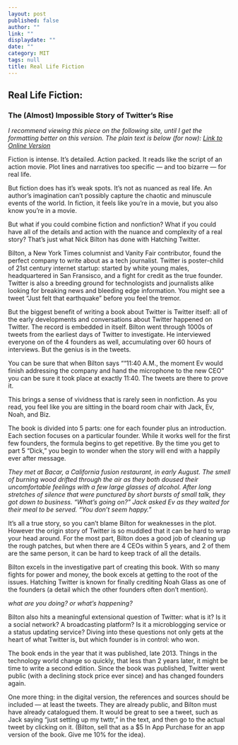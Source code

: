 ```yaml
---
layout: post
published: false
author: ""
link: ""
displaydate: ""
date: ""
category: MIT
tags: null
title: Real Life Fiction
---
```


## Real Life Fiction:
### The (Almost) Impossible Story of Twitter’s Rise

_I recommend viewing this piece on the following site, until I get the formatting better on this version. The plain text is below (for now): [Link to Online Version](https://www.dropbox.com/s/odcbhtjl08ov0h3/Book%20Review.pdf?dl=0)_

Fiction is intense. It’s detailed. Action packed. It reads like the script of an action movie. Plot lines and narratives too specific — and too bizarre — for real life.

But fiction does has it’s weak spots. It’s not as nuanced as real life. An author’s imagination can’t possibly capture the chaotic and minuscule events of the world. In fiction, it feels like you’re in a movie, but you also know you’re in a movie.

But what if you could combine fiction and nonfiction? What if you could have all of the details and action with the nuance and complexity of a real story? That’s just what Nick Bilton has done with Hatching Twitter.

Bilton, a New York Times columnist and Vanity Fair contributor, found the perfect company to write about as a tech journalist. Twitter is poster-child of 21st century internet startup: started by white young males, headquartered in San Fransisco, and a fight for credit as the true founder. Twitter is also a breeding ground for technologists and journalists alike looking for breaking news and bleeding edge information. You might see a tweet “Just felt that earthquake” before you feel the tremor.

But the biggest benefit of writing a book about Twitter is Twitter itself: all of the early developments and conversations about Twitter happened on Twitter. The record is embedded in itself. Bilton went through 1000s of tweets from the earliest days of Twitter to investigate. He interviewed everyone on of the 4 founders as well, accumulating over 60 hours of interviews. But the genius is in the tweets.

You can be sure that when Bilton says ““11:40 A.M., the moment Ev would finish addressing the company and hand the microphone to the new CEO” you can be sure it took place at exactly 11:40. The tweets are there to prove it.

This brings a sense of vividness that is rarely seen in nonfiction. As you read, you feel like you are sitting in the board room chair with Jack, Ev, Noah, and Biz.

The book is divided into 5 parts: one for each founder plus an introduction. Each section focuses on a particular founder. While it works well for the first few founders, the formula begins to get repetitive. By the time you get to part 5 “Dick,” you begin to wonder when the story will end with a happily ever after message.

_They met at Bacar, a California fusion restaurant, in early August. The smell of burning wood drifted through the air as they both doused their uncomfortable feelings with a few large glasses of alcohol. After long stretches of silence that were punctured by short bursts of small talk, they got down to business. “What’s going on?” Jack asked Ev as they waited for their meal to be served. “You don’t seem happy.”_

It’s all a true story, so you can’t blame Bilton for weaknesses in the plot. However the origin story of Twitter is so muddled that it can be hard to wrap your head around. For the most part, Bilton does a good job of cleaning up the rough patches, but when there are 4 CEOs within 5 years, and 2 of them are the same person, it can be hard to keep track of all the details.

Bilton excels in the investigative part of creating this book. With so many fights for power and money, the book excels at getting to the root of the issues. Hatching Twitter is  known for finally crediting Noah Glass as one of the founders (a detail which the other founders often don’t mention).

_what are you doing?
or
what’s happening?_

Bilton also hits a meaningful extensional question of Twitter: what is it? Is it a social network? A broadcasting platform? Is it a microblogging service or a status updating service? Diving into these questions not only gets at the heart of what Twitter is, but which founder is in control: who won.

The book ends in the year that it was published, late 2013. Things in the technology world change so quickly, that less than 2 years later, it might be time to write a second edition. Since the book was published, Twitter went public (with a declining stock price ever since) and has changed founders again.

One more thing: in the digital version, the references and sources should be included — at least the tweets. They are already public, and Bilton must have already catalogued them. It would be great to see a tweet, such as Jack saying “just setting up my twttr,” in the text, and then go to the actual tweet by clicking on it. (Bilton, sell that as a $5 In App Purchase for an app version of the book. Give me 10% for the idea).